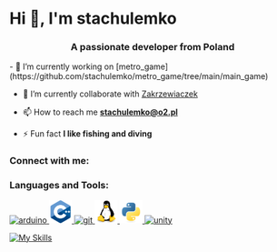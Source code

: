 
<h1 a![leopard-tank-tank](https://github.com/user-attachments/assets/7d891aaf-d1c2-4521-adb1-00bd8369ce62)
lign="center">Hi 👋, I'm stachulemko</h1>
<h3 align="center">A passionate developer from Poland</h3>
- 🔭 I’m currently working on [metro_game](https://github.com/stachulemko/metro_game/tree/main/main_game)

- 👯 I’m currently collaborate with [Zakrzewiaczek](https://github.com/Zakrzewiaczek)

- 📫 How to reach me **stachulemko@o2.pl**

- ⚡ Fun fact **I like fishing and diving**

<h3 align="left">Connect with me:</h3>
<p align="left">
</p>

<h3 align="left">Languages and Tools:</h3>
<p align="left"> <a href="https://www.arduino.cc/" target="_blank" rel="noreferrer"> <img src="https://cdn.worldvectorlogo.com/logos/arduino-1.svg" alt="arduino" width="40" height="40"/> </a> <a href="https://www.w3schools.com/cpp/" target="_blank" rel="noreferrer"> <img src="https://raw.githubusercontent.com/devicons/devicon/master/icons/cplusplus/cplusplus-original.svg" alt="cplusplus" width="40" height="40"/> </a> <a href="https://git-scm.com/" target="_blank" rel="noreferrer"> <img src="https://www.vectorlogo.zone/logos/git-scm/git-scm-icon.svg" alt="git" width="40" height="40"/> </a> <a href="https://www.linux.org/" target="_blank" rel="noreferrer"> <img src="https://raw.githubusercontent.com/devicons/devicon/master/icons/linux/linux-original.svg" alt="linux" width="40" height="40"/> </a> <a href="https://www.python.org" target="_blank" rel="noreferrer"> <img src="https://raw.githubusercontent.com/devicons/devicon/master/icons/python/python-original.svg" alt="python" width="40" height="40"/> </a> <a href="https://unity.com/" target="_blank" rel="noreferrer"> <img src="https://www.vectorlogo.zone/logos/unity3d/unity3d-icon.svg" alt="unity" width="40" height="40"/> </a> </p>

[![My Skills](https://skillicons.dev/icons?i=,kali,godot,raspberrypi,visualstudio,figma&theme=light)](https://skillicons.dev)

